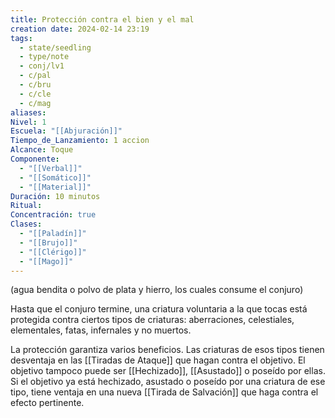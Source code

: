 ```yaml
---
title: Protección contra el bien y el mal
creation date: 2024-02-14 23:19
tags:
  - state/seedling
  - type/note
  - conj/lv1
  - c/pal
  - c/bru
  - c/cle
  - c/mag
aliases: 
Nivel: 1
Escuela: "[[Abjuración]]"
Tiempo_de_Lanzamiento: 1 accion
Alcance: Toque
Componente:
  - "[[Verbal]]"
  - "[[Somático]]"
  - "[[Material]]"
Duración: 10 minutos
Ritual: 
Concentración: true
Clases:
  - "[[Paladín]]"
  - "[[Brujo]]"
  - "[[Clérigo]]"
  - "[[Mago]]"
---
```

(agua bendita o polvo de plata y hierro, los cuales consume el conjuro)

Hasta que el conjuro termine, una criatura voluntaria a la que tocas está protegida contra ciertos tipos de criaturas: aberraciones, celestiales, elementales, fatas, infernales y no muertos.

La protección garantiza varios beneficios. Las criaturas de esos tipos tienen desventaja en las [[Tiradas de Ataque]] que hagan contra el objetivo. El objetivo tampoco puede ser [[Hechizado]], [[Asustado]] o poseído por ellas. Si el objetivo ya está hechizado, asustado o poseído por una criatura de ese tipo, tiene ventaja en una nueva [[Tirada de Salvación]] que haga contra el efecto pertinente.